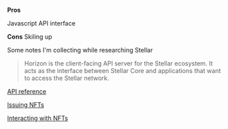 **Pros**

Javascript API interface

**Cons**
Skiling up

Some notes I'm collecting while researching Stellar

> Horizon is the client-facing API server for the Stellar ecosystem. It acts as the interface between Stellar Core and applications that want to access the Stellar network. 

[API reference](https://www.stellar.org/developers/reference/)

[Issuing NFTs](https://github.com/future-tense/stellar-nft-issuer)

[Interacting with NFTs](https://github.com/future-tense/stellar-nft)
